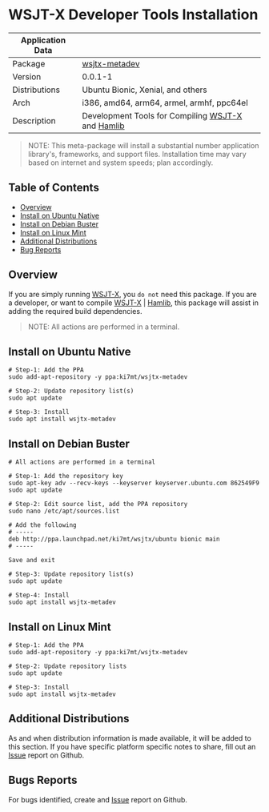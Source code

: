 # WSJT-X Developer Tools Installation

| Application Data ||
| ---| --- |
| Package       | [wsjtx-metadev]
| Version       | 0.0.1-1
| Distributions | Ubuntu Bionic, Xenial, and others
| Arch          | i386, amd64, arm64, armel, armhf, ppc64el
| Description   | Development Tools for Compiling [WSJT-X][] and [Hamlib][]

>NOTE: This meta-package will install a substantial number application library's,
>frameworks, and support files. Installation time may vary based on internet and
>system speeds; plan accordingly.

## Table of Contents

- [Overview](#overview)
- [Install on Ubuntu Native](#install-on-ubuntu-native)
- [Install on Debian Buster](#install-on-debian-buster)
- [Install on Linux Mint](#install-on-linux-mint)
- [Additional Distributions](#additional-distributions)
- [Bug Reports](#bug-reports)

## Overview

If you are simply running [WSJT-X][], you `do not` need this package. If you
are a developer, or want to compile [WSJT-X][] | [Hamlib][], this package will
assist in adding the required build dependencies.

>NOTE: All actions are performed in a terminal.

## Install on Ubuntu Native

````shell
# Step-1: Add the PPA
sudo add-apt-repository -y ppa:ki7mt/wsjtx-metadev

# Step-2: Update repository list(s)
sudo apt update

# Step-3: Install
sudo apt install wsjtx-metadev
````

## Install on Debian Buster

````shell
# All actions are performed in a terminal

# Step-1: Add the repository key
sudo apt-key adv --recv-keys --keyserver keyserver.ubuntu.com 862549F9
sudo apt update

# Step-2: Edit source list, add the PPA repository
sudo nano /etc/apt/sources.list

# Add the following
# -----
deb http://ppa.launchpad.net/ki7mt/wsjtx/ubuntu bionic main
# -----

Save and exit

# Step-3: Update repository list(s)
sudo apt update

# Step-4: Install
sudo apt install wsjtx-metadev
````

## Install on Linux Mint

````shell
# Step-1: Add the PPA
sudo add-apt-repository -y ppa:ki7mt/wsjtx-metadev

# Step-2: Update repository lists
sudo apt update

# Step-3: Install
sudo apt install wsjtx-metadev
````

## Additional Distributions

As and when distribution information is made available, it will be
added to this section. If you have specific platform specific notes to share, fill out an [Issue][] report on Github.

## Bugs Reports

For bugs identified, create and [Issue][] report on Github.

[Matrix]: https://github.com/KI7MT/launchpad-packaging#release-relationship-matrix
[WSJT-X]: https://physics.princeton.edu/pulsar/k1jt/wsjtx.html
[Hamlib]: https://hamlib.github.io/
[Issue]: https://github.com/KI7MT/launchpad-packaging/issues
[wsjtx-metadev]: https://launchpad.net/~ki7mt/+archive/ubuntu/wsjtx-metadev